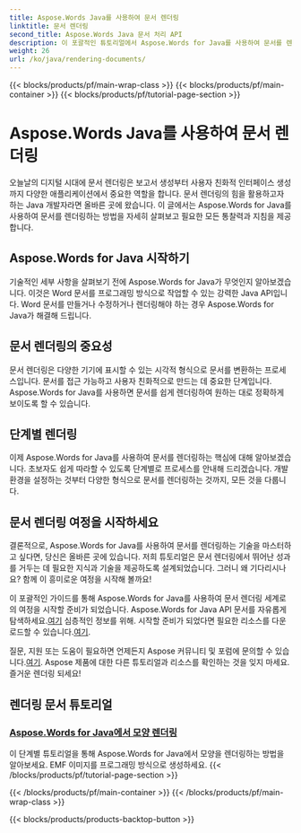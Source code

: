 ```yaml
---
title: Aspose.Words Java를 사용하여 문서 렌더링
linktitle: 문서 렌더링
second_title: Aspose.Words Java 문서 처리 API
description: 이 포괄적인 튜토리얼에서 Aspose.Words for Java를 사용하여 문서를 렌더링하는 방법을 알아보세요. 효율적인 문서 렌더링을 위한 단계별 지침, 팁 및 예를 확인하세요.
weight: 26
url: /ko/java/rendering-documents/
---
```


{{< blocks/products/pf/main-wrap-class >}}
{{< blocks/products/pf/main-container >}}
{{< blocks/products/pf/tutorial-page-section >}}

# Aspose.Words Java를 사용하여 문서 렌더링


오늘날의 디지털 시대에 문서 렌더링은 보고서 생성부터 사용자 친화적 인터페이스 생성까지 다양한 애플리케이션에서 중요한 역할을 합니다. 문서 렌더링의 힘을 활용하고자 하는 Java 개발자라면 올바른 곳에 왔습니다. 이 글에서는 Aspose.Words for Java를 사용하여 문서를 렌더링하는 방법을 자세히 살펴보고 필요한 모든 통찰력과 지침을 제공합니다.

## Aspose.Words for Java 시작하기

기술적인 세부 사항을 살펴보기 전에 Aspose.Words for Java가 무엇인지 알아보겠습니다. 이것은 Word 문서를 프로그래밍 방식으로 작업할 수 있는 강력한 Java API입니다. Word 문서를 만들거나 수정하거나 렌더링해야 하는 경우 Aspose.Words for Java가 해결해 드립니다.

## 문서 렌더링의 중요성

문서 렌더링은 다양한 기기에 표시할 수 있는 시각적 형식으로 문서를 변환하는 프로세스입니다. 문서를 접근 가능하고 사용자 친화적으로 만드는 데 중요한 단계입니다. Aspose.Words for Java를 사용하면 문서를 쉽게 렌더링하여 원하는 대로 정확하게 보이도록 할 수 있습니다.

## 단계별 렌더링

이제 Aspose.Words for Java를 사용하여 문서를 렌더링하는 핵심에 대해 알아보겠습니다. 초보자도 쉽게 따라할 수 있도록 단계별로 프로세스를 안내해 드리겠습니다. 개발 환경을 설정하는 것부터 다양한 형식으로 문서를 렌더링하는 것까지, 모든 것을 다룹니다.

## 문서 렌더링 여정을 시작하세요

결론적으로, Aspose.Words for Java를 사용하여 문서를 렌더링하는 기술을 마스터하고 싶다면, 당신은 올바른 곳에 있습니다. 저희 튜토리얼은 문서 렌더링에서 뛰어난 성과를 거두는 데 필요한 지식과 기술을 제공하도록 설계되었습니다. 그러니 왜 기다리시나요? 함께 이 흥미로운 여정을 시작해 볼까요!

 이 포괄적인 가이드를 통해 Aspose.Words for Java를 사용하여 문서 렌더링 세계로의 여정을 시작할 준비가 되었습니다. Aspose.Words for Java API 문서를 자유롭게 탐색하세요.[여기](https://reference.aspose.com/words/java/) 심층적인 정보를 위해. 시작할 준비가 되었다면 필요한 리소스를 다운로드할 수 있습니다.[여기](https://releases.aspose.com/words/java/).

 질문, 지원 또는 도움이 필요하면 언제든지 Aspose 커뮤니티 및 포럼에 문의할 수 있습니다.[여기](https://forum.aspose.com/). Aspose 제품에 대한 다른 튜토리얼과 리소스를 확인하는 것을 잊지 마세요. 즐거운 렌더링 되세요!

## 렌더링 문서 튜토리얼
### [Aspose.Words for Java에서 모양 렌더링](./rendering-shapes/)
이 단계별 튜토리얼을 통해 Aspose.Words for Java에서 모양을 렌더링하는 방법을 알아보세요. EMF 이미지를 프로그래밍 방식으로 생성하세요.
{{< /blocks/products/pf/tutorial-page-section >}}

{{< /blocks/products/pf/main-container >}}
{{< /blocks/products/pf/main-wrap-class >}}

{{< blocks/products/products-backtop-button >}}
